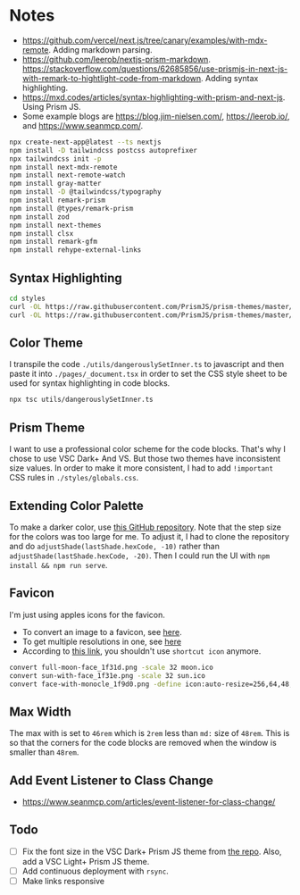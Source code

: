 # Notes

- https://github.com/vercel/next.js/tree/canary/examples/with-mdx-remote. Adding markdown parsing.
- https://github.com/leerob/nextjs-prism-markdown. https://stackoverflow.com/questions/62685856/use-prismjs-in-next-js-with-remark-to-hightlight-code-from-markdown. Adding syntax highlighting.
- https://mxd.codes/articles/syntax-highlighting-with-prism-and-next-js. Using Prism JS.
- Some example blogs are https://blog.jim-nielsen.com/, https://leerob.io/, and https://www.seanmcp.com/.

```bash
npx create-next-app@latest --ts nextjs
npm install -D tailwindcss postcss autoprefixer
npx tailwindcss init -p
npm install next-mdx-remote
npm install next-remote-watch
npm install gray-matter
npm install -D @tailwindcss/typography
npm install remark-prism
npm install @types/remark-prism
npm install zod
npm install next-themes
npm install clsx
npm install remark-gfm
npm install rehype-external-links
```

## Syntax Highlighting

```bash
cd styles
curl -OL https://raw.githubusercontent.com/PrismJS/prism-themes/master/themes/prism-vsc-dark-plus.css
curl -OL https://raw.githubusercontent.com/PrismJS/prism-themes/master/themes/prism-vs.css
```

## Color Theme

I transpile the code `./utils/dangerouslySetInner.ts` to javascript and then paste
it into `./pages/_document.tsx` in order to set the CSS style sheet to be used for syntax highlighting in
code blocks.

```bash
npx tsc utils/dangerouslySetInner.ts
```

## Prism Theme

I want to use a professional color scheme for the code blocks.
That's why I chose to use VSC Dark+ And VS.
But those two themes have inconsistent size values.
In order to make it more consistent, I had to add `!important`
CSS rules in `./styles/globals.css`.

## Extending Color Palette

To make a darker color, use [this GitHub repository](https://github.com/ameistad/tailwind-colors).
Note that the step size for the colors was too large for me.
To adjust it, I had to clone the repository and do `adjustShade(lastShade.hexCode, -10)`
rather than `adjustShade(lastShade.hexCode, -20)`.
Then I could run the UI with `npm install && npm run serve`.

## Favicon

I'm just using apples icons for the favicon.

- To convert an image to a favicon, see [here](https://superuser.com/questions/227736/how-do-i-convert-a-png-into-a-ico).
- To get multiple resolutions in one, see [here](https://askubuntu.com/questions/867567/convert-jpg-or-png-to-ico-using-terminal-and-back)
- According to [this link](https://stackoverflow.com/questions/9943771/adding-a-favicon-to-a-static-html-page),
  you shouldn't use `shortcut icon` anymore.

```bash
convert full-moon-face_1f31d.png -scale 32 moon.ico
convert sun-with-face_1f31e.png -scale 32 sun.ico
convert face-with-monocle_1f9d0.png -define icon:auto-resize=256,64,48,32,16 favicon.ico # I used this one
```

## Max Width

The max with is set to `46rem` which is `2rem` less than `md:` size of `48rem`.
This is so that the corners for the code blocks are removed when the window is smaller than `48rem`.

## Add Event Listener to Class Change

- https://www.seanmcp.com/articles/event-listener-for-class-change/

## Todo

- [ ] Fix the font size in the VSC Dark+ Prism JS theme from [the repo](https://github.com/PrismJS/prism-themes/tree/master/themes).
      Also, add a VSC Light+ Prism JS theme.
- [ ] Add continuous deployment with `rsync`.
- [ ] Make links responsive

